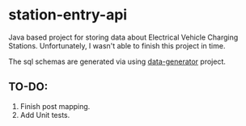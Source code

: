 # station-entry-api

Java based project for storing data about Electrical Vehicle Charging Stations. Unfortunately, I wasn't able to finish this project in time. 

The sql schemas are generated via using  [data-generator](https://github.com/Nyuczka/data-generator) project. 

## TO-DO: 
1. Finish post mapping.
2. Add Unit tests.
